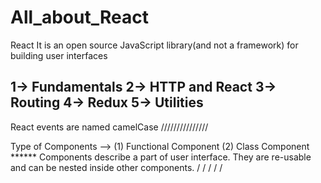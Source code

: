 # All_about_React
React 
It is an open source JavaScript library(and not a framework) for building user interfaces

1-> Fundamentals
2-> HTTP and React
3-> Routing
4-> Redux
5-> Utilities
------------
React events are named camelCase  ///////////////


Type of Components --> (1) Functional Component
                       (2) Class Component   ******
Components describe a part of user interface.
They are re-usable and can be nested inside other components.
  / / / / /
  
